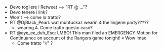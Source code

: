 - Devo togliere i Retweet --> "RT @ ..."?
- Devo tenere i link?
- Won't --> come lo tratto?
- RT @DjBlack_Pearl: wat muhfuckaz wearin 4 the lingerie party?????
  - wearing 4. Come tratto questo caso?
- RT @eye_ee_duh_Esq: LMBO! This man filed an EMERGENCY Motion for Continuance on account of the Rangers game tonight! « Wow lmao
  - Come tratto "«" ?